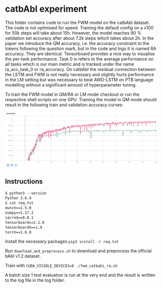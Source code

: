 # catbAbI experiment

This folder contains code to run the FWM model on the catbAbI dataset. The code is not optimised for speed. Training the default config on a v100 for 50k steps will take about 15h. However, the model reaches 90 % validation set accuracy after about 7.2k steps which takes about 2h. In the paper we introduce the QM accuracy, i.e. the accuracy constraint to the tokens following the question mark, but in the code and logs it is named RA accuracy. They are identical. Tensorboard provides a nice way to visualise the per-task performance. Task 0 is refers to the average performance on all tasks which is our main metric and is tracked under the name ra_acc_task_0 or ra_accuracy. On catbAbI the residual connection between the LSTM and FWM is not really necessary and slightly hurts performance in the LM setting but was necessary to beat AWD-LSTM on PTB language modelling without a significant amount of hyperparameter tuning.

To train the FWM model in QM/RA or LM mode checkout or run the respective shell scripts on one GPU. Training the model in QM mode should result in the following train and validation accuracy curves:

![catbAbI FWM train and validation curves](learning_curve.png)

## Instructions
```
$ python3 --version
Python 3.6.9
$ cat req.txt 
munch==2.5.0
numpy==1.17.2
sacred==0.8.1
tensorboard==2.1.0
tensorboardX==1.9
torch==1.6.0
```

Install the necessary packages ```pip3 install -r req.txt```

Run ```download_and_preprocess.sh``` to download and preprocess the official bAbI v1.2 dataset. 

Train with ```CUDA_VISIBLE_DEVICES=0 ./fwm_catbabi_ra.sh```

A batch size 1 test evaluation is run at the very end and the result is written to the log file in the log folder.
